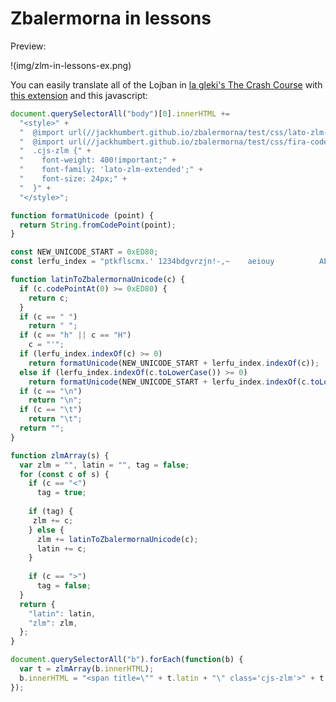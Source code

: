 # Zbalermorna in lessons

Preview:

!(img/zlm-in-lessons-ex.png)

You can easily translate all of the Lojban in [la gleki's The Crash Course](https://mw.lojban.org/papri/The_Crash_Course_(a_draft)) with [this extension](https://chrome.google.com/webstore/detail/custom-javascript-for-web/ddbjnfjiigjmcpcpkmhogomapikjbjdk) and this javascript:

```js
document.querySelectorAll("body")[0].innerHTML += 
  "<style>" +
  "  @import url(//jackhumbert.github.io/zbalermorna/test/css/lato-zlm-extended.css);" +
  "  @import url(//jackhumbert.github.io/zbalermorna/test/css/fira-code.css);" +
  "  .cjs-zlm {" +
  "    font-weight: 400!important;" + 
  "    font-family: 'lato-zlm-extended';" + 
  "    font-size: 24px;" +
  "  }" +
  "</style>";

function formatUnicode (point) {
  return String.fromCodePoint(point);
}

const NEW_UNICODE_START = 0xED80;
const lerfu_index = "ptkflscmx.' 1234bdgvrzjn!-,~    aeiouy          AEIOUY";

function latinToZbalermornaUnicode(c) {
  if (c.codePointAt(0) >= 0xED80) {
    return c;
  }
  if (c == " ")
    return " ";
  if (c == "h" || c == "H")
    c = "'";
  if (lerfu_index.indexOf(c) >= 0)
    return formatUnicode(NEW_UNICODE_START + lerfu_index.indexOf(c));
  else if (lerfu_index.indexOf(c.toLowerCase()) >= 0)
    return formatUnicode(NEW_UNICODE_START + lerfu_index.indexOf(c.toLowerCase()));
  if (c == "\n")
    return "\n";
  if (c == "\t")
    return "\t";
  return "";
}

function zlmArray(s) {
  var zlm = "", latin = "", tag = false;
  for (const c of s) {
    if (c == "<")
      tag = true;
    
    if (tag) {
     zlm += c; 
    } else {
      zlm += latinToZbalermornaUnicode(c);
      latin += c;
    }
    
    if (c == ">")
      tag = false;
  }
  return {
    "latin": latin,
    "zlm": zlm,
  };
}

document.querySelectorAll("b").forEach(function(b) {
  var t = zlmArray(b.innerHTML);
  b.innerHTML = "<span title=\"" + t.latin + "\" class='cjs-zlm'>" + t.zlm + "</span>";
});
```